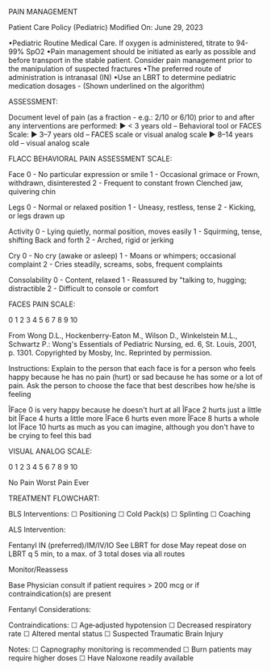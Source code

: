 PAIN MANAGEMENT

Patient Care Policy (Pediatric)
Modified On: June 29, 2023

•Pediatric Routine Medical Care. If oxygen is administered, titrate to 94-99% SpO2
•Pain management should be initiated as early as possible and before transport in the stable patient. Consider pain management prior to the manipulation of suspected fractures
•The preferred route of administration is intranasal (IN)
•Use an LBRT to determine pediatric medication dosages - (Shown underlined on the algorithm)

ASSESSMENT:

Document level of pain (as a fraction - e.g.: 2/10 or 6/10) prior to and after any interventions are performed:
► < 3 years old – Behavioral tool or FACES Scale:
► 3–7 years old – FACES scale or visual analog scale
► 8–14 years old – visual analog scale

FLACC BEHAVIORAL PAIN ASSESSMENT SCALE:

Face
0 - No particular expression or smile
1 - Occasional grimace or Frown, withdrawn, disinterested
2 - Frequent to constant frown Clenched jaw, quivering chin

Legs
0 - Normal or relaxed position
1 - Uneasy, restless, tense
2 - Kicking, or legs drawn up

Activity
0 - Lying quietly, normal position, moves easily
1 - Squirming, tense, shifting Back and forth
2 - Arched, rigid or jerking

Cry
0 - No cry (awake or asleep)
1 - Moans or whimpers; occasional complaint
2 - Cries steadily, screams, sobs, frequent complaints

Consolability
0 - Content, relaxed
1 - Reassured by "talking to, hugging; distractible
2 - Difficult to console or comfort

FACES PAIN SCALE:

0 1 2 3 4 5 6 7 8 9 10

From Wong D.L., Hockenberry-Eaton M., Wilson D., Winkelstein M.L., Schwartz P.: Wong's Essentials of Pediatric Nursing, ed. 6, St. Louis, 2001, p. 1301. Copyrighted by Mosby, Inc. Reprinted by permission.

Instructions:
Explain to the person that each face is for a person who feels happy because he has no pain (hurt) or sad because he has some or a lot of pain. Ask the person to choose the face that best describes how he/she is feeling

ÎFace 0 is very happy because he doesn't hurt at all
ÎFace 2 hurts just a little bit
ÎFace 4 hurts a little more
ÎFace 6 hurts even more
ÎFace 8 hurts a whole lot
ÎFace 10 hurts as much as you can imagine, although you don't have to be crying to feel this bad

VISUAL ANALOG SCALE:

0 1 2 3 4 5 6 7 8 9 10

No Pain                    Worst Pain Ever

TREATMENT FLOWCHART:

BLS Interventions:
☐ Positioning
☐ Cold Pack(s)
☐ Splinting
☐ Coaching

ALS Intervention:

Fentanyl IN (preferred)/IM/IV/IO
See LBRT for dose
May repeat dose on LBRT q 5 min, to a max. of 3 total doses via all routes

Monitor/Reassess

Base Physician consult if patient requires > 200 mcg or if contraindication(s) are present

Fentanyl Considerations:

Contraindications:
 ☐ Age‐adjusted hypotension
 ☐ Decreased respiratory rate
 ☐ Altered mental status
 ☐ Suspected Traumatic Brain Injury

Notes:
 ☐ Capnography monitoring is recommended
 ☐ Burn patients may require higher doses
 ☐ Have Naloxone readily available

